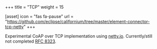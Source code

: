 +++
title = "TCP"
weight = 15

[asset]
  icon = "fas fa-pause"
  url = "https://github.com/eclipse/californium/tree/master/element-connector-tcp-netty"
+++

Experimental CoAP over TCP implementation using [netty.io](https://github.com/netty/netty).
Currently/still not completed [RFC 8323](https://www.rfc-editor.org/rfc/rfc8323.html).

